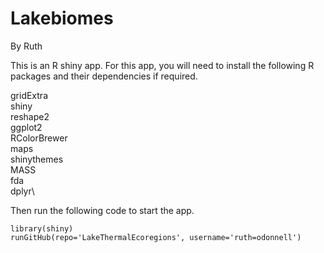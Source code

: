 # Lakebiomes

By Ruth

This is an R shiny app. For this app, you will need to install the following R packages and their dependencies if required. 

gridExtra\
shiny\
reshape2\
ggplot2\
RColorBrewer\
maps\
shinythemes\
MASS\
fda\
dplyr\


Then run the following code to start the app.

```
library(shiny)
runGitHub(repo='LakeThermalEcoregions', username='ruth=odonnell') 
```
